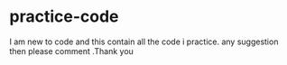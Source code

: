 # practice-code
I am new to code and this contain all the code i practice. any suggestion then please comment .Thank you 
